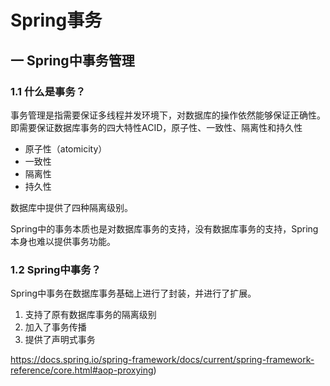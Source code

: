 # Spring事务

## 一 Spring中事务管理

### 1.1	什么是事务？

事务管理是指需要保证多线程并发环境下，对数据库的操作依然能够保证正确性。即需要保证数据库事务的四大特性ACID，原子性、一致性、隔离性和持久性

- 原子性（atomicity）
- 一致性
- 隔离性
- 持久性

数据库中提供了四种隔离级别。

Spring中的事务本质也是对数据库事务的支持，没有数据库事务的支持，Spring本身也难以提供事务功能。



### 1.2 Spring中事务？

Spring中事务在数据库事务基础上进行了封装，并进行了扩展。

1. 支持了原有数据库事务的隔离级别
2. 加入了事务传播
3. 提供了声明式事务







https://docs.spring.io/spring-framework/docs/current/spring-framework-reference/core.html#aop-proxying)